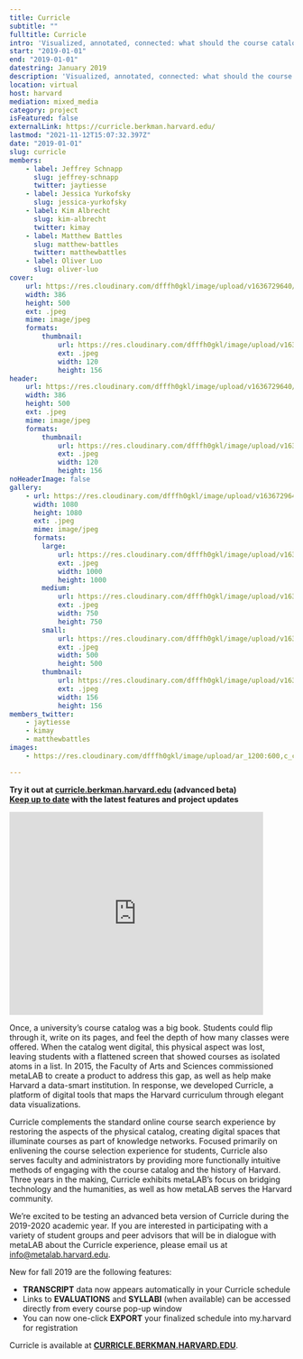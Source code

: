 ```yaml
---
title: Curricle
subtitle: ""
fulltitle: Curricle
intro: 'Visualized, annotated, connected: what should the course catalog look like in the 21st century? Leveraging data and design in a post-disciplinary era.'
start: "2019-01-01"
end: "2019-01-01"
datestring: January 2019
description: 'Visualized, annotated, connected: what should the course catalog look like in the 21st century? Leveraging data and design in a post-disciplinary era.'
location: virtual
host: harvard
mediation: mixed_media
category: project
isFeatured: false
externalLink: https://curricle.berkman.harvard.edu/
lastmod: "2021-11-12T15:07:32.397Z"
date: "2019-01-01"
slug: curricle
members:
    - label: Jeffrey Schnapp
      slug: jeffrey-schnapp
      twitter: jaytiesse
    - label: Jessica Yurkofsky
      slug: jessica-yurkofsky
    - label: Kim Albrecht
      slug: kim-albrecht
      twitter: kimay
    - label: Matthew Battles
      slug: matthew-battles
      twitter: matthewbattles
    - label: Oliver Luo
      slug: oliver-luo
cover:
    url: https://res.cloudinary.com/dfffh0gkl/image/upload/v1636729640/curricle_d3bac9d992.jpg
    width: 386
    height: 500
    ext: .jpeg
    mime: image/jpeg
    formats:
        thumbnail:
            url: https://res.cloudinary.com/dfffh0gkl/image/upload/v1636729641/thumbnail_curricle_d3bac9d992.jpg
            ext: .jpeg
            width: 120
            height: 156
header:
    url: https://res.cloudinary.com/dfffh0gkl/image/upload/v1636729640/curricle_d3bac9d992.jpg
    width: 386
    height: 500
    ext: .jpeg
    mime: image/jpeg
    formats:
        thumbnail:
            url: https://res.cloudinary.com/dfffh0gkl/image/upload/v1636729641/thumbnail_curricle_d3bac9d992.jpg
            ext: .jpeg
            width: 120
            height: 156
noHeaderImage: false
gallery:
    - url: https://res.cloudinary.com/dfffh0gkl/image/upload/v1636729641/curricle2_6321580879.jpg
      width: 1080
      height: 1080
      ext: .jpeg
      mime: image/jpeg
      formats:
        large:
            url: https://res.cloudinary.com/dfffh0gkl/image/upload/v1636729642/large_curricle2_6321580879.jpg
            ext: .jpeg
            width: 1000
            height: 1000
        medium:
            url: https://res.cloudinary.com/dfffh0gkl/image/upload/v1636729642/medium_curricle2_6321580879.jpg
            ext: .jpeg
            width: 750
            height: 750
        small:
            url: https://res.cloudinary.com/dfffh0gkl/image/upload/v1636729642/small_curricle2_6321580879.jpg
            ext: .jpeg
            width: 500
            height: 500
        thumbnail:
            url: https://res.cloudinary.com/dfffh0gkl/image/upload/v1636729641/thumbnail_curricle2_6321580879.jpg
            ext: .jpeg
            width: 156
            height: 156
members_twitter:
    - jaytiesse
    - kimay
    - matthewbattles
images:
    - https://res.cloudinary.com/dfffh0gkl/image/upload/ar_1200:600,c_crop/c_limit,h_1200,w_600/v1636729640/curricle_d3bac9d992.jpg

---
```

**Try it out at [curricle.berkman.harvard.edu](http://curricle.berkman.harvard.edu) (advanced beta)<br />
[Keep up to date](http://curricledev.wpengine.com) with the latest features and project updates**

<iframe src="https://player.vimeo.com/video/354848830" width="450" height="360" frameborder="0" allow="autoplay; fullscreen" allowfullscreen></iframe>


Once, a university’s course catalog was a big book. Students could flip through it, write on its pages, and feel the depth of how many classes were offered. When the catalog went digital, this physical aspect was lost, leaving students with a flattened screen that showed courses as isolated atoms in a list. In 2015, the Faculty of Arts and Sciences commissioned metaLAB to create a product to address this gap, as well as help make Harvard a data-smart institution. In response, we developed Curricle, a platform of digital tools that maps the Harvard curriculum through elegant data visualizations. 

Curricle complements the standard online course search experience by restoring the aspects of the physical catalog, creating digital spaces that illuminate courses as part of knowledge networks. Focused primarily on enlivening the course selection experience for students, Curricle also serves faculty and administrators by providing more functionally intuitive methods of engaging with the course catalog and the history of Harvard. Three years in the making, Curricle exhibits metaLAB’s focus on bridging technology and the humanities, as well as how metaLAB serves the Harvard community.

We’re excited to be testing an advanced beta version of Curricle during the 2019-2020 academic year. If you are interested in participating with a variety of student groups and peer advisors that will be in dialogue with metaLAB about the Curricle experience, please email us at [info@metalab.harvard.edu](mailto:info@metalab.harvard.edu).

New for fall 2019 are the following features:
- **TRANSCRIPT** data now appears automatically in your Curricle schedule
- Links to **EVALUATIONS** and **SYLLABI** (when available) can be accessed directly from every course pop-up window
- You can now one-click **EXPORT** your finalized schedule into my.harvard for registration


Curricle is available at **[CURRICLE.BERKMAN.HARVARD.EDU](http://curricle.berkman.harvard.edu/)**.